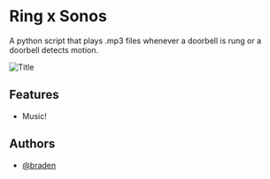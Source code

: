 
# Ring x Sonos

A python script that plays .mp3 files whenever a doorbell is rung or a doorbell detects motion.

![](relative/path/to/img.jpg?raw=true "Title")
## Features

- Music!

  
## Authors

- [@braden](https://www.github.com/bbraden)

  
